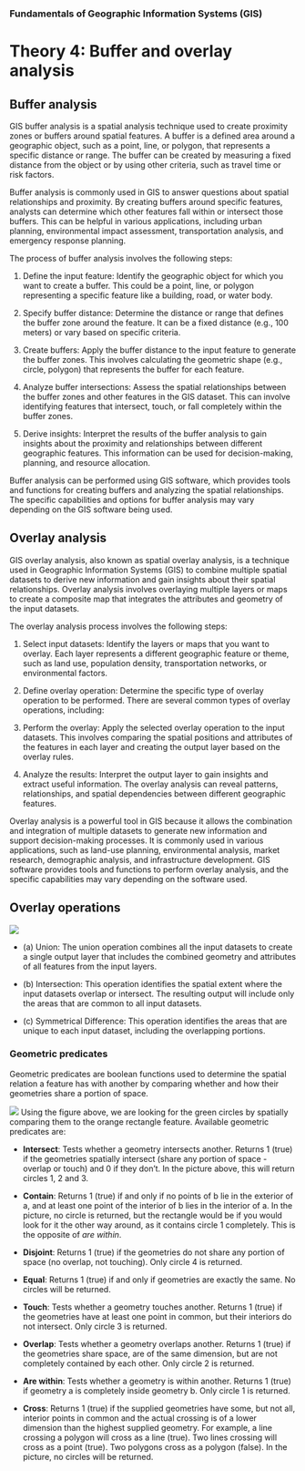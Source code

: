 
### Fundamentals of Geographic Information Systems (GIS)

# Theory 4: Buffer and overlay analysis

## Buffer analysis
GIS buffer analysis is a spatial analysis technique used to create proximity zones or buffers around spatial features. A buffer is a defined area around a geographic object, such as a point, line, or polygon, that represents a specific distance or range. The buffer can be created by measuring a fixed distance from the object or by using other criteria, such as travel time or risk factors.

Buffer analysis is commonly used in GIS to answer questions about spatial relationships and proximity. By creating buffers around specific features, analysts can determine which other features fall within or intersect those buffers. This can be helpful in various applications, including urban planning, environmental impact assessment, transportation analysis, and emergency response planning.

The process of buffer analysis involves the following steps:

1.  Define the input feature: Identify the geographic object for which you want to create a buffer. This could be a point, line, or polygon representing a specific feature like a building, road, or water body.
    
2.  Specify buffer distance: Determine the distance or range that defines the buffer zone around the feature. It can be a fixed distance (e.g., 100 meters) or vary based on specific criteria.
    
3.  Create buffers: Apply the buffer distance to the input feature to generate the buffer zones. This involves calculating the geometric shape (e.g., circle, polygon) that represents the buffer for each feature.
    
4.  Analyze buffer intersections: Assess the spatial relationships between the buffer zones and other features in the GIS dataset. This can involve identifying features that intersect, touch, or fall completely within the buffer zones.
    
5.  Derive insights: Interpret the results of the buffer analysis to gain insights about the proximity and relationships between different geographic features. This information can be used for decision-making, planning, and resource allocation.
    
Buffer analysis can be performed using GIS software, which provides tools and functions for creating buffers and analyzing the spatial relationships. The specific capabilities and options for buffer analysis may vary depending on the GIS software being used.

## Overlay analysis
GIS overlay analysis, also known as spatial overlay analysis, is a technique used in Geographic Information Systems (GIS) to combine multiple spatial datasets to derive new information and gain insights about their spatial relationships. Overlay analysis involves overlaying multiple layers or maps to create a composite map that integrates the attributes and geometry of the input datasets.

The overlay analysis process involves the following steps:

1.  Select input datasets: Identify the layers or maps that you want to overlay. Each layer represents a different geographic feature or theme, such as land use, population density, transportation networks, or environmental factors.
    
2.  Define overlay operation: Determine the specific type of overlay operation to be performed. There are several common types of overlay operations, including:
        
3.  Perform the overlay: Apply the selected overlay operation to the input datasets. This involves comparing the spatial positions and attributes of the features in each layer and creating the output layer based on the overlay rules.
    
4.  Analyze the results: Interpret the output layer to gain insights and extract useful information. The overlay analysis can reveal patterns, relationships, and spatial dependencies between different geographic features.
    
Overlay analysis is a powerful tool in GIS because it allows the combination and integration of multiple datasets to generate new information and support decision-making processes. It is commonly used in various applications, such as land-use planning, environmental analysis, market research, demographic analysis, and infrastructure development. GIS software provides tools and functions to perform overlay analysis, and the specific capabilities may vary depending on the software used.

## Overlay operations 

![](https://saylordotorg.github.io/text_essentials-of-geographic-information-systems/section_11/a33268f6ff028c24152080d0aa3f2aad.jpg)
- (a) Union: The union operation combines all the input datasets to create a single output layer that includes the combined geometry and attributes of all features from the input layers.

- (b) Intersection: This operation identifies the spatial extent where the input datasets overlap or intersect. The resulting output will include only the areas that are common to all input datasets.

- (c) Symmetrical Difference: This operation identifies the areas that are unique to each input dataset, including the overlapping portions.


### Geometric predicates
Geometric predicates are boolean functions used to determine the spatial relation a feature has with another by comparing whether and how their geometries share a portion of space.

![](https://docs.qgis.org/3.28/en/_images/selectbylocation.png)
Using the figure above, we are looking for the green circles by spatially comparing them to the orange rectangle feature. Available geometric predicates are:

- **Intersect**: Tests whether a geometry intersects another. Returns 1 (true) if the geometries spatially intersect (share any portion of space - overlap or touch) and 0 if they don’t. In the picture above, this will return circles 1, 2 and 3.

- **Contain**: Returns 1 (true) if and only if no points of b lie in the exterior of a, and at least one point of the interior of b lies in the interior of a. In the picture, no circle is returned, but the rectangle would be if you would look for it the other way around, as it contains circle 1 completely. This is the opposite of _are within_.

- **Disjoint**: Returns 1 (true) if the geometries do not share any portion of space (no overlap, not touching). Only circle 4 is returned.

- **Equal**: Returns 1 (true) if and only if geometries are exactly the same. No circles will be returned.

- **Touch**: Tests whether a geometry touches another. Returns 1 (true) if the geometries have at least one point in common, but their interiors do not intersect. Only circle 3 is returned.

- **Overlap**: Tests whether a geometry overlaps another. Returns 1 (true) if the geometries share space, are of the same dimension, but are not completely contained by each other. Only circle 2 is returned.

- **Are within**: Tests whether a geometry is within another. Returns 1 (true) if geometry a is completely inside geometry b. Only circle 1 is returned.

- **Cross**: Returns 1 (true) if the supplied geometries have some, but not all, interior points in common and the actual crossing is of a lower dimension than the highest supplied geometry. For example, a line crossing a polygon will cross as a line (true). Two lines crossing will cross as a point (true). Two polygons cross as a polygon (false). In the picture, no circles will be returned.
<!--stackedit_data:
eyJkaXNjdXNzaW9ucyI6eyJNMFhjUWUwT0thTTR3UjM1Ijp7In
N0YXJ0Ijo5NzAsImVuZCI6MjA4NCwidGV4dCI6IjEuICBEZWZp
bmUgdGhlIGlucHV0IGZlYXR1cmU6IElkZW50aWZ5IHRoZSBnZW
9ncmFwaGljIG9iamVjdCBmb3Igd2hpY2ggeW91IHdhbnTigKYi
fSwib3lrR3UwZkFzZ0NPM0RvYyI6eyJzdGFydCI6MTE5LCJlbm
QiOjkwNiwidGV4dCI6IkdJUyBidWZmZXIgYW5hbHlzaXMgaXMg
YSBzcGF0aWFsIGFuYWx5c2lzIHRlY2huaXF1ZSB1c2VkIHRvIG
NyZWF0ZSBwcm94aW1pdHkgem/igKYifSwiR1RIdWI2a3N2MTF1
akF0OSI6eyJzdGFydCI6MjgyMywiZW5kIjozNjkxLCJ0ZXh0Ij
oiMS4gIFNlbGVjdCBpbnB1dCBkYXRhc2V0czogSWRlbnRpZnkg
dGhlIGxheWVycyBvciBtYXBzIHRoYXQgeW91IHdhbnQgdG8gb3
ZlcmxheeKApiJ9fSwiY29tbWVudHMiOnsiRTFGeUxHNzBTTEp0
M0VzaiI6eyJkaXNjdXNzaW9uSWQiOiJNMFhjUWUwT0thTTR3Uj
M1Iiwic3ViIjoiZ2g6NDAzMDQ3ODgiLCJ0ZXh0IjoiRGlhZ3Jh
bSIsImNyZWF0ZWQiOjE2ODcxNTkxNDEwNjZ9LCJHb3BjQXQySj
lBUGlWdVR5Ijp7ImRpc2N1c3Npb25JZCI6Im95a0d1MGZBc2dD
TzNEb2MiLCJzdWIiOiJnaDo0MDMwNDc4OCIsInRleHQiOiJFeG
FtcGxlIHBpY3R1cmUiLCJjcmVhdGVkIjoxNjg3MTU5MTUzNzYy
fSwiQ21QTmtlMDZOeVFmRXRmSSI6eyJkaXNjdXNzaW9uSWQiOi
JHVEh1YjZrc3YxMXVqQXQ5Iiwic3ViIjoiZ2g6NDAzMDQ3ODgi
LCJ0ZXh0IjoiRGlhZ3JhbSIsImNyZWF0ZWQiOjE2ODcxNTk0OD
UwMDJ9fSwiaGlzdG9yeSI6Wy01NzM3NTA5NjYsMTYzNjU5Mjcx
NywxNjI5Nzk1NDkzLDEyMjc2MzA3NzQsNzMwOTk4MTE2XX0=
-->